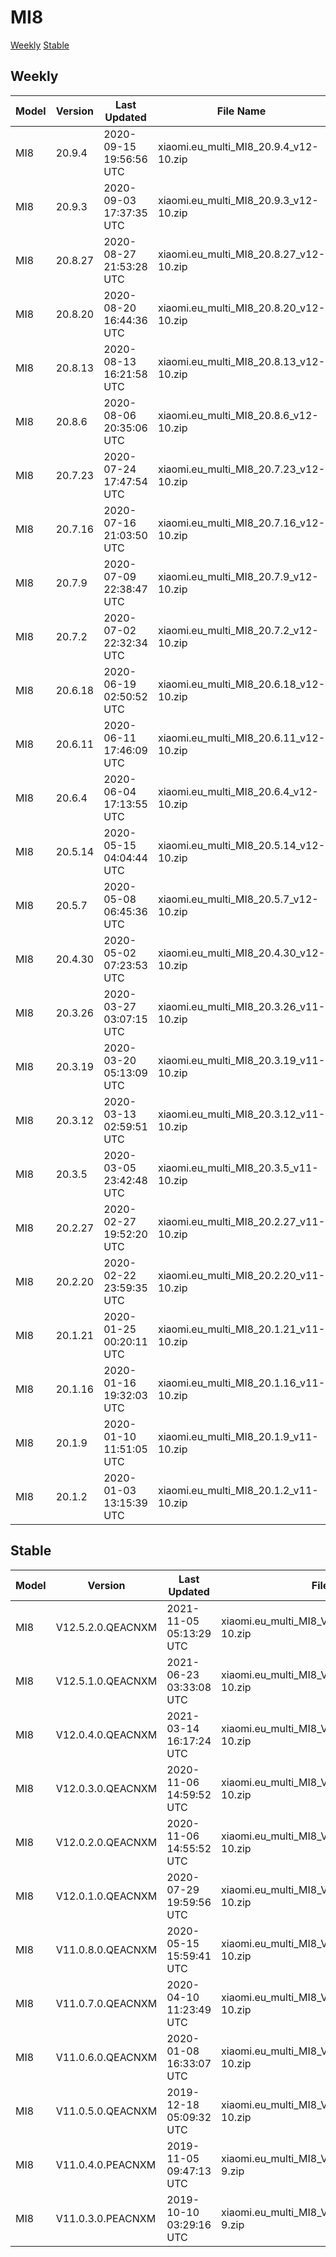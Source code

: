 # MI8
[Weekly](#Weekly)  [Stable](#Stable)
## Weekly
| Model | Version | Last Updated | File Name | Size | Download Link |
| ---- | ---- | ---- | ---- | ---- | ---- |
| MI8 | 20.9.4 | 2020-09-15 19:56:56 UTC | xiaomi.eu_multi_MI8_20.9.4_v12-10.zip | 2.4 GB | [SourceForge](https://sourceforge.net/projects/xiaomi-eu-multilang-miui-roms/files/xiaomi.eu/MIUI-WEEKLY-RELEASES/20.9.4/xiaomi.eu_multi_MI8_20.9.4_v12-10.zip/download) |
| MI8 | 20.9.3 | 2020-09-03 17:37:35 UTC | xiaomi.eu_multi_MI8_20.9.3_v12-10.zip | 2.4 GB | [SourceForge](https://sourceforge.net/projects/xiaomi-eu-multilang-miui-roms/files/xiaomi.eu/MIUI-WEEKLY-RELEASES/20.9.3/xiaomi.eu_multi_MI8_20.9.3_v12-10.zip/download) |
| MI8 | 20.8.27 | 2020-08-27 21:53:28 UTC | xiaomi.eu_multi_MI8_20.8.27_v12-10.zip | 2.4 GB | [SourceForge](https://sourceforge.net/projects/xiaomi-eu-multilang-miui-roms/files/xiaomi.eu/MIUI-WEEKLY-RELEASES/20.8.27/xiaomi.eu_multi_MI8_20.8.27_v12-10.zip/download) |
| MI8 | 20.8.20 | 2020-08-20 16:44:36 UTC | xiaomi.eu_multi_MI8_20.8.20_v12-10.zip | 2.4 GB | [SourceForge](https://sourceforge.net/projects/xiaomi-eu-multilang-miui-roms/files/xiaomi.eu/MIUI-WEEKLY-RELEASES/20.8.20/xiaomi.eu_multi_MI8_20.8.20_v12-10.zip/download) |
| MI8 | 20.8.13 | 2020-08-13 16:21:58 UTC | xiaomi.eu_multi_MI8_20.8.13_v12-10.zip | 2.4 GB | [SourceForge](https://sourceforge.net/projects/xiaomi-eu-multilang-miui-roms/files/xiaomi.eu/MIUI-WEEKLY-RELEASES/20.8.13/xiaomi.eu_multi_MI8_20.8.13_v12-10.zip/download) |
| MI8 | 20.8.6 | 2020-08-06 20:35:06 UTC | xiaomi.eu_multi_MI8_20.8.6_v12-10.zip | 2.4 GB | [SourceForge](https://sourceforge.net/projects/xiaomi-eu-multilang-miui-roms/files/xiaomi.eu/MIUI-WEEKLY-RELEASES/20.8.6/xiaomi.eu_multi_MI8_20.8.6_v12-10.zip/download) |
| MI8 | 20.7.23 | 2020-07-24 17:47:54 UTC | xiaomi.eu_multi_MI8_20.7.23_v12-10.zip | 2.4 GB | [SourceForge](https://sourceforge.net/projects/xiaomi-eu-multilang-miui-roms/files/xiaomi.eu/MIUI-WEEKLY-RELEASES/20.7.23/xiaomi.eu_multi_MI8_20.7.23_v12-10.zip/download) |
| MI8 | 20.7.16 | 2020-07-16 21:03:50 UTC | xiaomi.eu_multi_MI8_20.7.16_v12-10.zip | 2.4 GB | [SourceForge](https://sourceforge.net/projects/xiaomi-eu-multilang-miui-roms/files/xiaomi.eu/MIUI-WEEKLY-RELEASES/20.7.16/xiaomi.eu_multi_MI8_20.7.16_v12-10.zip/download) |
| MI8 | 20.7.9 | 2020-07-09 22:38:47 UTC | xiaomi.eu_multi_MI8_20.7.9_v12-10.zip | 2.4 GB | [SourceForge](https://sourceforge.net/projects/xiaomi-eu-multilang-miui-roms/files/xiaomi.eu/MIUI-WEEKLY-RELEASES/20.7.9/xiaomi.eu_multi_MI8_20.7.9_v12-10.zip/download) |
| MI8 | 20.7.2 | 2020-07-02 22:32:34 UTC | xiaomi.eu_multi_MI8_20.7.2_v12-10.zip | 2.4 GB | [SourceForge](https://sourceforge.net/projects/xiaomi-eu-multilang-miui-roms/files/xiaomi.eu/MIUI-WEEKLY-RELEASES/20.7.2/xiaomi.eu_multi_MI8_20.7.2_v12-10.zip/download) |
| MI8 | 20.6.18 | 2020-06-19 02:50:52 UTC | xiaomi.eu_multi_MI8_20.6.18_v12-10.zip | 2.3 GB | [SourceForge](https://sourceforge.net/projects/xiaomi-eu-multilang-miui-roms/files/xiaomi.eu/MIUI-WEEKLY-RELEASES/20.6.18/xiaomi.eu_multi_MI8_20.6.18_v12-10.zip/download) |
| MI8 | 20.6.11 | 2020-06-11 17:46:09 UTC | xiaomi.eu_multi_MI8_20.6.11_v12-10.zip | 2.3 GB | [SourceForge](https://sourceforge.net/projects/xiaomi-eu-multilang-miui-roms/files/xiaomi.eu/MIUI-WEEKLY-RELEASES/20.6.11/xiaomi.eu_multi_MI8_20.6.11_v12-10.zip/download) |
| MI8 | 20.6.4 | 2020-06-04 17:13:55 UTC | xiaomi.eu_multi_MI8_20.6.4_v12-10.zip | 2.3 GB | [SourceForge](https://sourceforge.net/projects/xiaomi-eu-multilang-miui-roms/files/xiaomi.eu/MIUI-WEEKLY-RELEASES/20.6.4/xiaomi.eu_multi_MI8_20.6.4_v12-10.zip/download) |
| MI8 | 20.5.14 | 2020-05-15 04:04:44 UTC | xiaomi.eu_multi_MI8_20.5.14_v12-10.zip | 2.3 GB | [SourceForge](https://sourceforge.net/projects/xiaomi-eu-multilang-miui-roms/files/xiaomi.eu/MIUI-WEEKLY-RELEASES/20.5.14/xiaomi.eu_multi_MI8_20.5.14_v12-10.zip/download) |
| MI8 | 20.5.7 | 2020-05-08 06:45:36 UTC | xiaomi.eu_multi_MI8_20.5.7_v12-10.zip | 2.3 GB | [SourceForge](https://sourceforge.net/projects/xiaomi-eu-multilang-miui-roms/files/xiaomi.eu/MIUI-WEEKLY-RELEASES/20.5.7/xiaomi.eu_multi_MI8_20.5.7_v12-10.zip/download) |
| MI8 | 20.4.30 | 2020-05-02 07:23:53 UTC | xiaomi.eu_multi_MI8_20.4.30_v12-10.zip | 2.3 GB | [SourceForge](https://sourceforge.net/projects/xiaomi-eu-multilang-miui-roms/files/xiaomi.eu/MIUI-WEEKLY-RELEASES/20.4.30/xiaomi.eu_multi_MI8_20.4.30_v12-10.zip/download) |
| MI8 | 20.3.26 | 2020-03-27 03:07:15 UTC | xiaomi.eu_multi_MI8_20.3.26_v11-10.zip | 2.1 GB | [SourceForge](https://sourceforge.net/projects/xiaomi-eu-multilang-miui-roms/files/xiaomi.eu/MIUI-WEEKLY-RELEASES/20.3.26/xiaomi.eu_multi_MI8_20.3.26_v11-10.zip/download) |
| MI8 | 20.3.19 | 2020-03-20 05:13:09 UTC | xiaomi.eu_multi_MI8_20.3.19_v11-10.zip | 2.1 GB | [SourceForge](https://sourceforge.net/projects/xiaomi-eu-multilang-miui-roms/files/xiaomi.eu/MIUI-WEEKLY-RELEASES/20.3.19/xiaomi.eu_multi_MI8_20.3.19_v11-10.zip/download) |
| MI8 | 20.3.12 | 2020-03-13 02:59:51 UTC | xiaomi.eu_multi_MI8_20.3.12_v11-10.zip | 2.1 GB | [SourceForge](https://sourceforge.net/projects/xiaomi-eu-multilang-miui-roms/files/xiaomi.eu/MIUI-WEEKLY-RELEASES/20.3.12/xiaomi.eu_multi_MI8_20.3.12_v11-10.zip/download) |
| MI8 | 20.3.5 | 2020-03-05 23:42:48 UTC | xiaomi.eu_multi_MI8_20.3.5_v11-10.zip | 2.1 GB | [SourceForge](https://sourceforge.net/projects/xiaomi-eu-multilang-miui-roms/files/xiaomi.eu/MIUI-WEEKLY-RELEASES/20.3.5/xiaomi.eu_multi_MI8_20.3.5_v11-10.zip/download) |
| MI8 | 20.2.27 | 2020-02-27 19:52:20 UTC | xiaomi.eu_multi_MI8_20.2.27_v11-10.zip | 2.0 GB | [SourceForge](https://sourceforge.net/projects/xiaomi-eu-multilang-miui-roms/files/xiaomi.eu/MIUI-WEEKLY-RELEASES/20.2.27/xiaomi.eu_multi_MI8_20.2.27_v11-10.zip/download) |
| MI8 | 20.2.20 | 2020-02-22 23:59:35 UTC | xiaomi.eu_multi_MI8_20.2.20_v11-10.zip | 2.0 GB | [SourceForge](https://sourceforge.net/projects/xiaomi-eu-multilang-miui-roms/files/xiaomi.eu/MIUI-WEEKLY-RELEASES/20.2.20/xiaomi.eu_multi_MI8_20.2.20_v11-10.zip/download) |
| MI8 | 20.1.21 | 2020-01-25 00:20:11 UTC | xiaomi.eu_multi_MI8_20.1.21_v11-10.zip | 2.0 GB | [SourceForge](https://sourceforge.net/projects/xiaomi-eu-multilang-miui-roms/files/xiaomi.eu/MIUI-WEEKLY-RELEASES/20.1.21/xiaomi.eu_multi_MI8_20.1.21_v11-10.zip/download) |
| MI8 | 20.1.16 | 2020-01-16 19:32:03 UTC | xiaomi.eu_multi_MI8_20.1.16_v11-10.zip | 2.0 GB | [SourceForge](https://sourceforge.net/projects/xiaomi-eu-multilang-miui-roms/files/xiaomi.eu/MIUI-WEEKLY-RELEASES/20.1.16/xiaomi.eu_multi_MI8_20.1.16_v11-10.zip/download) |
| MI8 | 20.1.9 | 2020-01-10 11:51:05 UTC | xiaomi.eu_multi_MI8_20.1.9_v11-10.zip | 2.0 GB | [SourceForge](https://sourceforge.net/projects/xiaomi-eu-multilang-miui-roms/files/xiaomi.eu/MIUI-WEEKLY-RELEASES/20.1.9/xiaomi.eu_multi_MI8_20.1.9_v11-10.zip/download) |
| MI8 | 20.1.2 | 2020-01-03 13:15:39 UTC | xiaomi.eu_multi_MI8_20.1.2_v11-10.zip | 2.0 GB | [SourceForge](https://sourceforge.net/projects/xiaomi-eu-multilang-miui-roms/files/xiaomi.eu/MIUI-WEEKLY-RELEASES/20.1.2/xiaomi.eu_multi_MI8_20.1.2_v11-10.zip/download) |
## Stable
| Model | Version | Last Updated | File Name | Size | Download Link |
| ---- | ---- | ---- | ---- | ---- | ---- |
| MI8 | V12.5.2.0.QEACNXM | 2021-11-05 05:13:29 UTC | xiaomi.eu_multi_MI8_V12.5.2.0.QEACNXM_v12-10.zip | 2.7 GB | [SourceForge](https://sourceforge.net/projects/xiaomi-eu-multilang-miui-roms/files/xiaomi.eu/MIUI-STABLE-RELEASES/MIUIv12/xiaomi.eu_multi_MI8_V12.5.2.0.QEACNXM_v12-10.zip/download) |
| MI8 | V12.5.1.0.QEACNXM | 2021-06-23 03:33:08 UTC | xiaomi.eu_multi_MI8_V12.5.1.0.QEACNXM_v12-10.zip | 2.8 GB | [SourceForge](https://sourceforge.net/projects/xiaomi-eu-multilang-miui-roms/files/xiaomi.eu/MIUI-STABLE-RELEASES/MIUIv12/xiaomi.eu_multi_MI8_V12.5.1.0.QEACNXM_v12-10.zip/download) |
| MI8 | V12.0.4.0.QEACNXM | 2021-03-14 16:17:24 UTC | xiaomi.eu_multi_MI8_V12.0.4.0.QEACNXM_v12-10.zip | 2.7 GB | [SourceForge](https://sourceforge.net/projects/xiaomi-eu-multilang-miui-roms/files/xiaomi.eu/MIUI-STABLE-RELEASES/MIUIv12/xiaomi.eu_multi_MI8_V12.0.4.0.QEACNXM_v12-10.zip/download) |
| MI8 | V12.0.3.0.QEACNXM | 2020-11-06 14:59:52 UTC | xiaomi.eu_multi_MI8_V12.0.3.0.QEACNXM_v12-10.zip | 2.4 GB | [SourceForge](https://sourceforge.net/projects/xiaomi-eu-multilang-miui-roms/files/xiaomi.eu/MIUI-STABLE-RELEASES/MIUIv12/xiaomi.eu_multi_MI8_V12.0.3.0.QEACNXM_v12-10.zip/download) |
| MI8 | V12.0.2.0.QEACNXM | 2020-11-06 14:55:52 UTC | xiaomi.eu_multi_MI8_V12.0.2.0.QEACNXM_v12-10.zip | 2.4 GB | [SourceForge](https://sourceforge.net/projects/xiaomi-eu-multilang-miui-roms/files/xiaomi.eu/MIUI-STABLE-RELEASES/MIUIv12/xiaomi.eu_multi_MI8_V12.0.2.0.QEACNXM_v12-10.zip/download) |
| MI8 | V12.0.1.0.QEACNXM | 2020-07-29 19:59:56 UTC | xiaomi.eu_multi_MI8_V12.0.1.0.QEACNXM_v12-10.zip | 2.4 GB | [SourceForge](https://sourceforge.net/projects/xiaomi-eu-multilang-miui-roms/files/xiaomi.eu/MIUI-STABLE-RELEASES/MIUIv12/xiaomi.eu_multi_MI8_V12.0.1.0.QEACNXM_v12-10.zip/download) |
| MI8 | V11.0.8.0.QEACNXM | 2020-05-15 15:59:41 UTC | xiaomi.eu_multi_MI8_V11.0.8.0.QEACNXM_v11-10.zip | 2.1 GB | [SourceForge](https://sourceforge.net/projects/xiaomi-eu-multilang-miui-roms/files/xiaomi.eu/MIUI-STABLE-RELEASES/MIUIv11/xiaomi.eu_multi_MI8_V11.0.8.0.QEACNXM_v11-10.zip/download) |
| MI8 | V11.0.7.0.QEACNXM | 2020-04-10 11:23:49 UTC | xiaomi.eu_multi_MI8_V11.0.7.0.QEACNXM_v11-10.zip | 2.1 GB | [SourceForge](https://sourceforge.net/projects/xiaomi-eu-multilang-miui-roms/files/xiaomi.eu/MIUI-STABLE-RELEASES/MIUIv11/xiaomi.eu_multi_MI8_V11.0.7.0.QEACNXM_v11-10.zip/download) |
| MI8 | V11.0.6.0.QEACNXM | 2020-01-08 16:33:07 UTC | xiaomi.eu_multi_MI8_V11.0.6.0.QEACNXM_v11-10.zip | 2.0 GB | [SourceForge](https://sourceforge.net/projects/xiaomi-eu-multilang-miui-roms/files/xiaomi.eu/MIUI-STABLE-RELEASES/MIUIv11/xiaomi.eu_multi_MI8_V11.0.6.0.QEACNXM_v11-10.zip/download) |
| MI8 | V11.0.5.0.QEACNXM | 2019-12-18 05:09:32 UTC | xiaomi.eu_multi_MI8_V11.0.5.0.QEACNXM_v11-10.zip | 2.0 GB | [SourceForge](https://sourceforge.net/projects/xiaomi-eu-multilang-miui-roms/files/xiaomi.eu/MIUI-STABLE-RELEASES/MIUIv11/xiaomi.eu_multi_MI8_V11.0.5.0.QEACNXM_v11-10.zip/download) |
| MI8 | V11.0.4.0.PEACNXM | 2019-11-05 09:47:13 UTC | xiaomi.eu_multi_MI8_V11.0.4.0.PEACNXM_v11-9.zip | 1.9 GB | [SourceForge](https://sourceforge.net/projects/xiaomi-eu-multilang-miui-roms/files/xiaomi.eu/MIUI-STABLE-RELEASES/MIUIv11/xiaomi.eu_multi_MI8_V11.0.4.0.PEACNXM_v11-9.zip/download) |
| MI8 | V11.0.3.0.PEACNXM | 2019-10-10 03:29:16 UTC | xiaomi.eu_multi_MI8_V11.0.3.0.PEACNXM_v11-9.zip | 1.9 GB | [SourceForge](https://sourceforge.net/projects/xiaomi-eu-multilang-miui-roms/files/xiaomi.eu/MIUI-STABLE-RELEASES/MIUIv11/xiaomi.eu_multi_MI8_V11.0.3.0.PEACNXM_v11-9.zip/download) |
